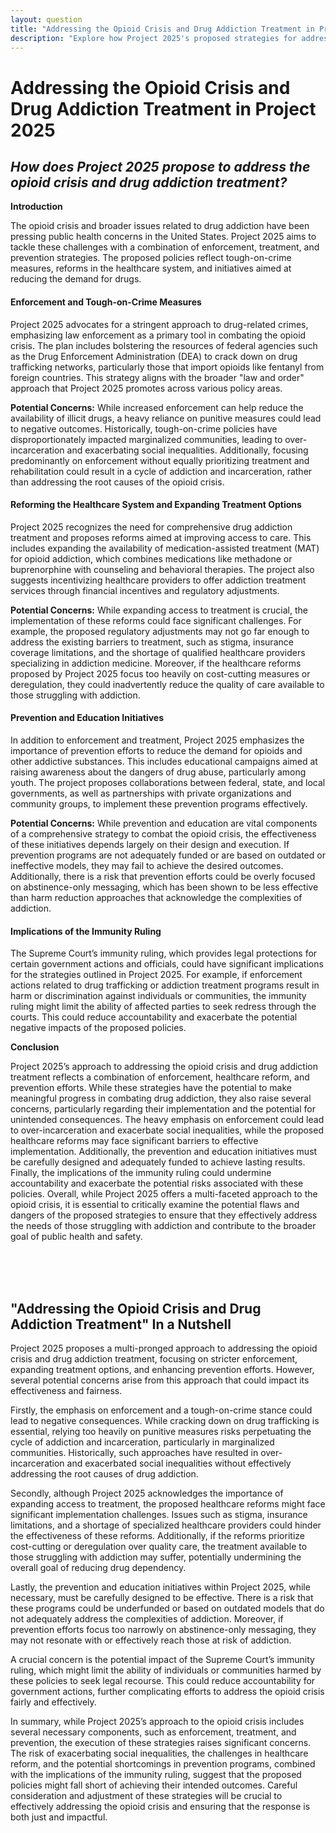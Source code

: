 ```yaml
---
layout: question
title: "Addressing the Opioid Crisis and Drug Addiction Treatment in Project 2025"
description: "Explore how Project 2025's proposed strategies for addressing the opioid crisis, including enforcement and treatment reforms, could impact public health and marginalized communities."
---
```


# Addressing the Opioid Crisis and Drug Addiction Treatment in Project 2025

## *How does Project 2025 propose to address the opioid crisis and drug addiction treatment?*

**Introduction**

The opioid crisis and broader issues related to drug addiction have been pressing public health concerns in the United States. Project 2025 aims to tackle these challenges with a combination of enforcement, treatment, and prevention strategies. The proposed policies reflect tough-on-crime measures, reforms in the healthcare system, and initiatives aimed at reducing the demand for drugs.


#### Enforcement and Tough-on-Crime Measures

Project 2025 advocates for a stringent approach to drug-related crimes, emphasizing law enforcement as a primary tool in combating the opioid crisis. The plan includes bolstering the resources of federal agencies such as the Drug Enforcement Administration (DEA) to crack down on drug trafficking networks, particularly those that import opioids like fentanyl from foreign countries. This strategy aligns with the broader "law and order" approach that Project 2025 promotes across various policy areas.

**Potential Concerns:**
While increased enforcement can help reduce the availability of illicit drugs, a heavy reliance on punitive measures could lead to negative outcomes. Historically, tough-on-crime policies have disproportionately impacted marginalized communities, leading to over-incarceration and exacerbating social inequalities. Additionally, focusing predominantly on enforcement without equally prioritizing treatment and rehabilitation could result in a cycle of addiction and incarceration, rather than addressing the root causes of the opioid crisis.

#### Reforming the Healthcare System and Expanding Treatment Options

Project 2025 recognizes the need for comprehensive drug addiction treatment and proposes reforms aimed at improving access to care. This includes expanding the availability of medication-assisted treatment (MAT) for opioid addiction, which combines medications like methadone or buprenorphine with counseling and behavioral therapies. The project also suggests incentivizing healthcare providers to offer addiction treatment services through financial incentives and regulatory adjustments.

**Potential Concerns:**
While expanding access to treatment is crucial, the implementation of these reforms could face significant challenges. For example, the proposed regulatory adjustments may not go far enough to address the existing barriers to treatment, such as stigma, insurance coverage limitations, and the shortage of qualified healthcare providers specializing in addiction medicine. Moreover, if the healthcare reforms proposed by Project 2025 focus too heavily on cost-cutting measures or deregulation, they could inadvertently reduce the quality of care available to those struggling with addiction.

#### Prevention and Education Initiatives

In addition to enforcement and treatment, Project 2025 emphasizes the importance of prevention efforts to reduce the demand for opioids and other addictive substances. This includes educational campaigns aimed at raising awareness about the dangers of drug abuse, particularly among youth. The project proposes collaborations between federal, state, and local governments, as well as partnerships with private organizations and community groups, to implement these prevention programs effectively.

**Potential Concerns:**
While prevention and education are vital components of a comprehensive strategy to combat the opioid crisis, the effectiveness of these initiatives depends largely on their design and execution. If prevention programs are not adequately funded or are based on outdated or ineffective models, they may fail to achieve the desired outcomes. Additionally, there is a risk that prevention efforts could be overly focused on abstinence-only messaging, which has been shown to be less effective than harm reduction approaches that acknowledge the complexities of addiction.

#### Implications of the Immunity Ruling

The Supreme Court’s immunity ruling, which provides legal protections for certain government actions and officials, could have significant implications for the strategies outlined in Project 2025. For example, if enforcement actions related to drug trafficking or addiction treatment programs result in harm or discrimination against individuals or communities, the immunity ruling might limit the ability of affected parties to seek redress through the courts. This could reduce accountability and exacerbate the potential negative impacts of the proposed policies.

**Conclusion**

Project 2025’s approach to addressing the opioid crisis and drug addiction treatment reflects a combination of enforcement, healthcare reform, and prevention efforts. While these strategies have the potential to make meaningful progress in combating drug addiction, they also raise several concerns, particularly regarding their implementation and the potential for unintended consequences. The heavy emphasis on enforcement could lead to over-incarceration and exacerbate social inequalities, while the proposed healthcare reforms may face significant barriers to effective implementation. Additionally, the prevention and education initiatives must be carefully designed and adequately funded to achieve lasting results. Finally, the implications of the immunity ruling could undermine accountability and exacerbate the potential risks associated with these policies. Overall, while Project 2025 offers a multi-faceted approach to the opioid crisis, it is essential to critically examine the potential flaws and dangers of the proposed strategies to ensure that they effectively address the needs of those struggling with addiction and contribute to the broader goal of public health and safety.

<br><br><br>

## <span id="nutshell">"Addressing the Opioid Crisis and Drug Addiction Treatment" In a Nutshell</span>

Project 2025 proposes a multi-pronged approach to addressing the opioid crisis and drug addiction treatment, focusing on stricter enforcement, expanding treatment options, and enhancing prevention efforts. However, several potential concerns arise from this approach that could impact its effectiveness and fairness.

Firstly, the emphasis on enforcement and a tough-on-crime stance could lead to negative consequences. While cracking down on drug trafficking is essential, relying too heavily on punitive measures risks perpetuating the cycle of addiction and incarceration, particularly in marginalized communities. Historically, such approaches have resulted in over-incarceration and exacerbated social inequalities without effectively addressing the root causes of drug addiction.

Secondly, although Project 2025 acknowledges the importance of expanding access to treatment, the proposed healthcare reforms might face significant implementation challenges. Issues such as stigma, insurance limitations, and a shortage of specialized healthcare providers could hinder the effectiveness of these reforms. Additionally, if the reforms prioritize cost-cutting or deregulation over quality care, the treatment available to those struggling with addiction may suffer, potentially undermining the overall goal of reducing drug dependency.

Lastly, the prevention and education initiatives within Project 2025, while necessary, must be carefully designed to be effective. There is a risk that these programs could be underfunded or based on outdated models that do not adequately address the complexities of addiction. Moreover, if prevention efforts focus too narrowly on abstinence-only messaging, they may not resonate with or effectively reach those at risk of addiction.

A crucial concern is the potential impact of the Supreme Court’s immunity ruling, which might limit the ability of individuals or communities harmed by these policies to seek legal recourse. This could reduce accountability for government actions, further complicating efforts to address the opioid crisis fairly and effectively.

In summary, while Project 2025’s approach to the opioid crisis includes several necessary components, such as enforcement, treatment, and prevention, the execution of these strategies raises significant concerns. The risk of exacerbating social inequalities, the challenges in healthcare reform, and the potential shortcomings in prevention programs, combined with the implications of the immunity ruling, suggest that the proposed policies might fall short of achieving their intended outcomes. Careful consideration and adjustment of these strategies will be crucial to effectively addressing the opioid crisis and ensuring that the response is both just and impactful.
